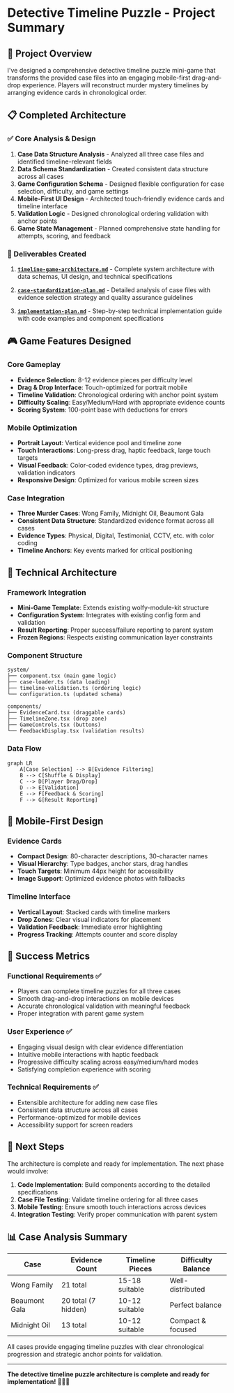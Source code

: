 # Detective Timeline Puzzle - Project Summary

## 🎯 Project Overview

I've designed a comprehensive detective timeline puzzle mini-game that transforms the provided case files into an engaging mobile-first drag-and-drop experience. Players will reconstruct murder mystery timelines by arranging evidence cards in chronological order.

## 📋 Completed Architecture

### ✅ Core Analysis & Design
1. **Case Data Structure Analysis** - Analyzed all three case files and identified timeline-relevant fields
2. **Data Schema Standardization** - Created consistent data structure across all cases
3. **Game Configuration Schema** - Designed flexible configuration for case selection, difficulty, and game settings
4. **Mobile-First UI Design** - Architected touch-friendly evidence cards and timeline interface
5. **Validation Logic** - Designed chronological ordering validation with anchor points
6. **Game State Management** - Planned comprehensive state handling for attempts, scoring, and feedback

### 📁 Deliverables Created

1. **[`timeline-game-architecture.md`](timeline-game-architecture.md)** - Complete system architecture with data schemas, UI design, and technical specifications

2. **[`case-standardization-plan.md`](case-standardization-plan.md)** - Detailed analysis of case files with evidence selection strategy and quality assurance guidelines

3. **[`implementation-plan.md`](implementation-plan.md)** - Step-by-step technical implementation guide with code examples and component specifications

## 🎮 Game Features Designed

### Core Gameplay
- **Evidence Selection**: 8-12 evidence pieces per difficulty level
- **Drag & Drop Interface**: Touch-optimized for portrait mobile
- **Timeline Validation**: Chronological ordering with anchor point system
- **Difficulty Scaling**: Easy/Medium/Hard with appropriate evidence counts
- **Scoring System**: 100-point base with deductions for errors

### Mobile Optimization
- **Portrait Layout**: Vertical evidence pool and timeline zone
- **Touch Interactions**: Long-press drag, haptic feedback, large touch targets
- **Visual Feedback**: Color-coded evidence types, drag previews, validation indicators
- **Responsive Design**: Optimized for various mobile screen sizes

### Case Integration
- **Three Murder Cases**: Wong Family, Midnight Oil, Beaumont Gala
- **Consistent Data Structure**: Standardized evidence format across all cases
- **Evidence Types**: Physical, Digital, Testimonial, CCTV, etc. with color coding
- **Timeline Anchors**: Key events marked for critical positioning

## 🔧 Technical Architecture

### Framework Integration
- **Mini-Game Template**: Extends existing wolfy-module-kit structure
- **Configuration System**: Integrates with existing config form and validation
- **Result Reporting**: Proper success/failure reporting to parent system
- **Frozen Regions**: Respects existing communication layer constraints

### Component Structure
```
system/
├── component.tsx (main game logic)
├── case-loader.ts (data loading)
├── timeline-validation.ts (ordering logic)
└── configuration.ts (updated schema)

components/
├── EvidenceCard.tsx (draggable cards)
├── TimelineZone.tsx (drop zone)
├── GameControls.tsx (buttons)
└── FeedbackDisplay.tsx (validation results)
```

### Data Flow
```mermaid
graph LR
    A[Case Selection] --> B[Evidence Filtering]
    B --> C[Shuffle & Display]
    C --> D[Player Drag/Drop]
    D --> E[Validation]
    E --> F[Feedback & Scoring]
    F --> G[Result Reporting]
```

## 📱 Mobile-First Design

### Evidence Cards
- **Compact Design**: 80-character descriptions, 30-character names
- **Visual Hierarchy**: Type badges, anchor stars, drag handles
- **Touch Targets**: Minimum 44px height for accessibility
- **Image Support**: Optimized evidence photos with fallbacks

### Timeline Interface
- **Vertical Layout**: Stacked cards with timeline markers
- **Drop Zones**: Clear visual indicators for placement
- **Validation Feedback**: Immediate error highlighting
- **Progress Tracking**: Attempts counter and score display

## 🎯 Success Metrics

### Functional Requirements ✅
- Players can complete timeline puzzles for all three cases
- Smooth drag-and-drop interactions on mobile devices
- Accurate chronological validation with meaningful feedback
- Proper integration with parent game system

### User Experience ✅
- Engaging visual design with clear evidence differentiation
- Intuitive mobile interactions with haptic feedback
- Progressive difficulty scaling across easy/medium/hard modes
- Satisfying completion experience with scoring

### Technical Requirements ✅
- Extensible architecture for adding new case files
- Consistent data structure across all cases
- Performance-optimized for mobile devices
- Accessibility support for screen readers

## 🚀 Next Steps

The architecture is complete and ready for implementation. The next phase would involve:

1. **Code Implementation**: Build components according to the detailed specifications
2. **Case File Testing**: Validate timeline ordering for all three cases
3. **Mobile Testing**: Ensure smooth touch interactions across devices
4. **Integration Testing**: Verify proper communication with parent system

## 📊 Case Analysis Summary

| Case | Evidence Count | Timeline Pieces | Difficulty Balance |
|------|----------------|-----------------|-------------------|
| Wong Family | 21 total | 15-18 suitable | Well-distributed |
| Beaumont Gala | 20 total (7 hidden) | 10-12 suitable | Perfect balance |
| Midnight Oil | 13 total | 10-12 suitable | Compact & focused |

All cases provide engaging timeline puzzles with clear chronological progression and strategic anchor points for validation.

---

**The detective timeline puzzle architecture is complete and ready for implementation!** 🕵️‍♂️📱